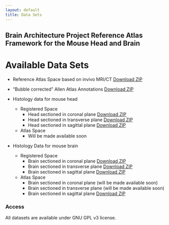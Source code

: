 ```yaml
---
layout: default
title: Data Sets
---
```


## Brain Architecture Project Reference Atlas Framework for the Mouse Head and Brain

# Available Data Sets
- Reference Atlas Space based on invivo MRI/CT [Download ZIP](https://drive.google.com/file/d/1NBouguQ_Vnfjp9NzlHairLvuGNVg0mbg/view?usp=drive_link)
- “Bubble corrected” Allen Atlas Annotations [Download ZIP](https://drive.google.com/drive/folders/1YArTu3-z7f2YZL7zMBzDjSCdYyxOAXfB?usp=drive_link)
- Histology data for mouse head
	- Registered Space
		- Head sectioned in coronal plane [Download ZIP](https://drive.google.com/file/d/1H53NT3cyCbjLjvH8wq3D9TXTm7_0K-wW/view?usp=drive_link)
		- Head sectioned in transverse plane [Download ZIP](https://drive.google.com/file/d/1YDNtV9Kg3PM-IN9Dl0U5tu4jPjT2Nad0/view?usp=drive_link)
		- Head sectioned in sagittal plane [Download ZIP](https://drive.google.com/file/d/1KL20h-xTpeUKEPzPqppcd1_zxA4jl9yQ/view?usp=drive_link)
	- Atlas Space
		- Will be made available soon

- Histology Data for mouse brain
	- Registered Space
		- Brain sectioned in coronal plane [Download ZIP](https://drive.google.com/file/d/1RuGLVzHnP-NBVCL4afSrMYXZjQw6qVuh/view?usp=drive_link)
		- Brain sectioned in transverse plane [Download ZIP](https://drive.google.com/file/d/12m_r_b3zaMX3udBZMgj6CCfIqezwOBhy/view?usp=drive_link)
		- Brain sectioned in sagittal plane [Download ZIP](https://drive.google.com/file/d/1_aQZtkceP9xeGa37wNs2zRtQqUoZlFZp/view?usp=drive_link)
	- Atlas Space
		- Brain sectioned in coronal plane (will be made available soon)
		- Brain sectioned in transverse plane (will be made available soon)
		- Brain sectioned in sagittal plane [Download ZIP](https://drive.google.com/file/d/16PUv0jM0lpyv9O2c5RzXGb9FiGb3ydJq/view?usp=sharing)
### Access
All datasets are available under GNU GPL v3 license.